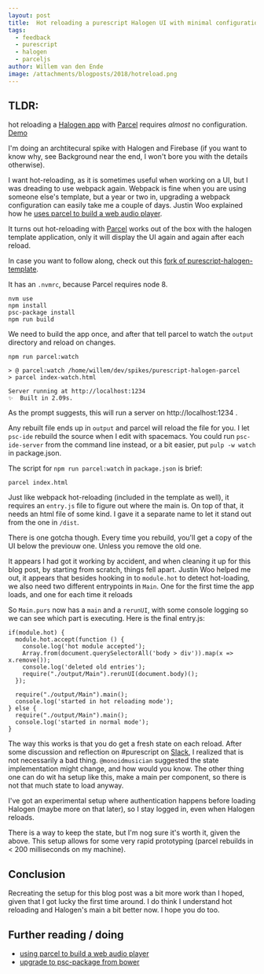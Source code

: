 ```yaml
---
layout: post
title:  Hot reloading a purescript Halogen UI with minimal configuration
tags:
  - feedback
  - purescript
  - halogen
  - parceljs
author: Willem van den Ende
image: /attachments/blogposts/2018/hotreload.png
---
```


## TLDR:
hot reloading a [Halogen app](https://github.com/slamdata/purescript-halogen) with [Parcel](https://parceljs.org/) requires _almost_ no configuration. [Demo](https://qwaneu.github.com/purescript-halogen-template)

I'm doing an archtitecural spike with Halogen and Firebase (if you want to know why, see Background near the end, I won't bore you with the details otherwise).

I want hot-reloading, as it is sometimes useful when working on a UI, but I was dreading to use webpack again. Webpack is fine when you are using someone else's template, but a year or two in, upgrading a webpack configuration can easily take me a couple of days. Justin Woo explained how he [uses parcel to build a web audio player](https://qiita.com/kimagure/items/24e6d3a0f47814c9630b).

It turns out hot-reloading with [Parcel](https://parceljs.org/) works out of the box with the halogen template application, only it will display the UI again and again after each reload.

In case you want to follow along, check out this [fork of purescript-halogen-template](https://github.com/qwaneu/purescript-halogen-template).

It has an `.nvmrc`, because Parcel requires node 8.

```
nvm use
npm install
psc-package install
npm run build
```
We need to build the app once, and after that tell parcel to watch the `output` directory and reload on changes.

```
npm run parcel:watch

> @ parcel:watch /home/willem/dev/spikes/purescript-halogen-parcel
> parcel index-watch.html

Server running at http://localhost:1234
✨  Built in 2.09s.
```

As the prompt suggests, this will run a server on http://localhost:1234 .

Any rebuilt file ends up in `output` and parcel will reload the file for you. I let `psc-ide` rebuild the source when I edit with  spacemacs. You could run `psc-ide-server` from the command line instead, or a bit easier, put `pulp -w watch` in package.json.

The script for `npm run parcel:watch` in `package.json` is brief:
```
parcel index.html
```

Just like webpack hot-reloading (included in the template as well), it requires an `entry.js` file to figure out where the main is. On top of that, it needs an html file of some kind. I gave it a separate name to let it stand out from the one in `/dist`.

There is one gotcha though. Every time you rebuild, you'll get a copy of the UI below the previouw one. Unless you remove the old one.

It appears I had got it working by accident, and when cleaning it up for this blog post, by starting from scratch, things fell apart. Justin Woo helped me out, it appears that besides hooking in to `module.hot` to detect hot-loading, we also need two different entrypoints in `Main`. One for the first time the app loads, and one for each time it reloads

So `Main.purs` now has a `main` and a `rerunUI`, with some console logging so we can see which part is executing. Here is the final entry.js:

```
if(module.hot) {
  module.hot.accept(function () {
    console.log('hot module accepted');
    Array.from(document.querySelectorAll('body > div')).map(x => x.remove());
    console.log('deleted old entries');
    require("./output/Main").rerunUI(document.body)();
  });

  require("./output/Main").main();
  console.log('started in hot reloading mode');
} else {
  require("./output/Main").main();
  console.log('started in normal mode');
}

```

The way this works is that you do get a fresh state on each reload. After some discussion and reflection on #purescript on [Slack](functionalprogramming.slack.com), I realized that is not necessarily a bad thing. `@monoidmusician` suggested the state implementation might change, and how would you know. The other thing one can do wit ha setup like this, make a main per component, so there is not that much state to load anyway.

I've got an experimental setup where authentication happens before loading Halogen (maybe more on that later), so I stay logged in, even when Halogen reloads.

There is a way to keep the state, but I'm nog sure it's worth it, given the above. This setup allows for some very rapid prototyping (parcel rebuilds in < 200 milliseconds on my machine).

## Conclusion

Recreating the setup for this blog post was a bit more work than I hoped, given that I got lucky the first time around. I do think I understand hot reloading and Halogen's main a bit better now. I hope you do too.

## Further reading / doing

- [using parcel to build a web audio player](https://qiita.com/kimagure/items/24e6d3a0f47814c9630b)
- [upgrade to psc-package from bower](https://qiita.com/kimagure/items/0d9354900d7a7dbd3864)
